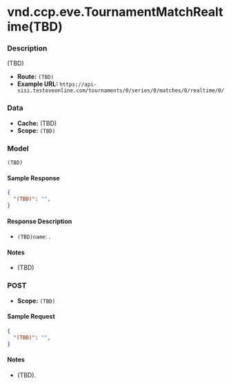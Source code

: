 # vnd.ccp.eve.TournamentMatchRealtime(TBD) 

### Description
(TBD)


- **Route:** `(TBD)`
- **Example URL:** `https://api-sisi.testeveonline.com/tournaments/0/series/0/matches/0/realtime/0/`

### Data

- **Cache:** (TBD)
- **Scope:** `(TBD)`

### Model
```
(TBD)
```

#### Sample Response

```json
{
  "(TBD)": "",
}
```

#### Response Description

- `(TBD)name`: .

#### Notes

- (TBD)

### POST

- **Scope:** `(TBD)`

#### Sample Request

```json
{
  "(TBD)": "",
}
```

#### Notes

- (TBD).


